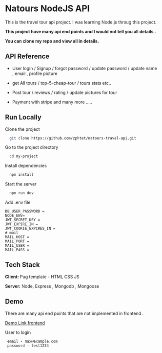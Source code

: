 # Natours NodeJS API

This is the travel tour api project. I was learning Node.js throug this project.

**This project have many api end points and I would not tell you all details .**

**You can clone my repo and view all in details.**

## API Reference

- User login / Signup / forgot password / update password / update name , email , profile picture

- get All tours / top-5-cheap-tour / tours stats etc..
- Post tour / reviews / rating / update pictures for tour

- Payment with stripe and many more .....

## Run Locally

Clone the project

```bash
  git clone https://github.com/zphtet/natours-travel-api.git
```

Go to the project directory

```bash
  cd my-project
```

Install dependencies

```bash
  npm install
```

Start the server

```bash
  npm run dev
```

Add .env file

```
DB_USER_PASSWORD =
NODE_ENV=
JWT_SECRET_KEY =
JWT_EXPIRE_IN =
JWT_COOKIE_EXPIRES_IN =
# mail
MAIL_HOST =
MAIL_PORT =
MAIL_USER =
MAIL_PASS =
```

## Tech Stack

**Client:** Pug template - HTML CSS JS

**Server:** Node, Express , Mongodb , Mongoose

## Demo

There are many api end points that are not implemented in frontend .

[Demo Link frontend](https://natours-travel-6ypt.onrender.com)

User to login

```
 email - max@example.com
 password - test1234
```
